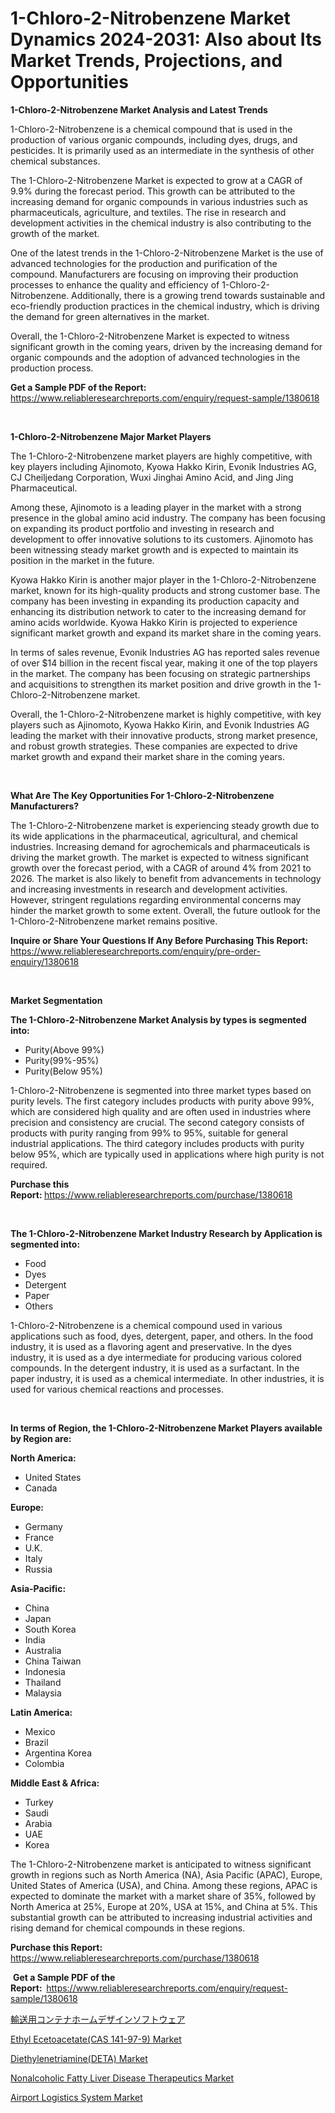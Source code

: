 <p><h1>1-Chloro-2-Nitrobenzene Market Dynamics 2024-2031: Also about Its Market Trends, Projections, and Opportunities</h1></p><p><strong>1-Chloro-2-Nitrobenzene Market Analysis and Latest Trends</strong></p>
<p><p>1-Chloro-2-Nitrobenzene is a chemical compound that is used in the production of various organic compounds, including dyes, drugs, and pesticides. It is primarily used as an intermediate in the synthesis of other chemical substances.</p><p>The 1-Chloro-2-Nitrobenzene Market is expected to grow at a CAGR of 9.9% during the forecast period. This growth can be attributed to the increasing demand for organic compounds in various industries such as pharmaceuticals, agriculture, and textiles. The rise in research and development activities in the chemical industry is also contributing to the growth of the market.</p><p>One of the latest trends in the 1-Chloro-2-Nitrobenzene Market is the use of advanced technologies for the production and purification of the compound. Manufacturers are focusing on improving their production processes to enhance the quality and efficiency of 1-Chloro-2-Nitrobenzene. Additionally, there is a growing trend towards sustainable and eco-friendly production practices in the chemical industry, which is driving the demand for green alternatives in the market.</p><p>Overall, the 1-Chloro-2-Nitrobenzene Market is expected to witness significant growth in the coming years, driven by the increasing demand for organic compounds and the adoption of advanced technologies in the production process.</p></p>
<p><strong>Get a Sample PDF of the Report:&nbsp;</strong> <a href="https://www.reliableresearchreports.com/enquiry/request-sample/1380618">https://www.reliableresearchreports.com/enquiry/request-sample/1380618</a></p>
<p>&nbsp;</p>
<p><strong>1-Chloro-2-Nitrobenzene Major Market Players</strong></p>
<p><p>The 1-Chloro-2-Nitrobenzene market players are highly competitive, with key players including Ajinomoto, Kyowa Hakko Kirin, Evonik Industries AG, CJ Cheiljedang Corporation, Wuxi Jinghai Amino Acid, and Jing Jing Pharmaceutical.</p><p>Among these, Ajinomoto is a leading player in the market with a strong presence in the global amino acid industry. The company has been focusing on expanding its product portfolio and investing in research and development to offer innovative solutions to its customers. Ajinomoto has been witnessing steady market growth and is expected to maintain its position in the market in the future.</p><p>Kyowa Hakko Kirin is another major player in the 1-Chloro-2-Nitrobenzene market, known for its high-quality products and strong customer base. The company has been investing in expanding its production capacity and enhancing its distribution network to cater to the increasing demand for amino acids worldwide. Kyowa Hakko Kirin is projected to experience significant market growth and expand its market share in the coming years.</p><p>In terms of sales revenue, Evonik Industries AG has reported sales revenue of over $14 billion in the recent fiscal year, making it one of the top players in the market. The company has been focusing on strategic partnerships and acquisitions to strengthen its market position and drive growth in the 1-Chloro-2-Nitrobenzene market.</p><p>Overall, the 1-Chloro-2-Nitrobenzene market is highly competitive, with key players such as Ajinomoto, Kyowa Hakko Kirin, and Evonik Industries AG leading the market with their innovative products, strong market presence, and robust growth strategies. These companies are expected to drive market growth and expand their market share in the coming years.</p></p>
<p>&nbsp;</p>
<p><strong>What Are The Key Opportunities For 1-Chloro-2-Nitrobenzene Manufacturers?</strong></p>
<p><p>The 1-Chloro-2-Nitrobenzene market is experiencing steady growth due to its wide applications in the pharmaceutical, agricultural, and chemical industries. Increasing demand for agrochemicals and pharmaceuticals is driving the market growth. The market is expected to witness significant growth over the forecast period, with a CAGR of around 4% from 2021 to 2026. The market is also likely to benefit from advancements in technology and increasing investments in research and development activities. However, stringent regulations regarding environmental concerns may hinder the market growth to some extent. Overall, the future outlook for the 1-Chloro-2-Nitrobenzene market remains positive.</p></p>
<p><strong>Inquire or Share Your Questions If Any Before Purchasing This Report:</strong> <a href="https://www.reliableresearchreports.com/enquiry/pre-order-enquiry/1380618">https://www.reliableresearchreports.com/enquiry/pre-order-enquiry/1380618</a></p>
<p>&nbsp;</p>
<p><strong>Market Segmentation</strong></p>
<p><strong>The 1-Chloro-2-Nitrobenzene Market Analysis by types is segmented into:</strong></p>
<p><ul><li>Purity(Above 99%)</li><li>Purity(99%-95%)</li><li>Purity(Below 95%)</li></ul></p>
<p><p>1-Chloro-2-Nitrobenzene is segmented into three market types based on purity levels. The first category includes products with purity above 99%, which are considered high quality and are often used in industries where precision and consistency are crucial. The second category consists of products with purity ranging from 99% to 95%, suitable for general industrial applications. The third category includes products with purity below 95%, which are typically used in applications where high purity is not required.</p></p>
<p><strong>Purchase this Report:&nbsp;</strong><a href="https://www.reliableresearchreports.com/purchase/1380618">https://www.reliableresearchreports.com/purchase/1380618</a></p>
<p>&nbsp;</p>
<p><strong>The 1-Chloro-2-Nitrobenzene Market Industry Research by Application is segmented into:</strong></p>
<p><ul><li>Food</li><li>Dyes</li><li>Detergent</li><li>Paper</li><li>Others</li></ul></p>
<p><p>1-Chloro-2-Nitrobenzene is a chemical compound used in various applications such as food, dyes, detergent, paper, and others. In the food industry, it is used as a flavoring agent and preservative. In the dyes industry, it is used as a dye intermediate for producing various colored compounds. In the detergent industry, it is used as a surfactant. In the paper industry, it is used as a chemical intermediate. In other industries, it is used for various chemical reactions and processes.</p></p>
<p>&nbsp;</p>
<p><strong>In terms of Region, the 1-Chloro-2-Nitrobenzene Market Players available by Region are:</strong></p>
<p>
    <p> <strong> North America: </strong>
        <ul>
            <li>United States</li>
            <li>Canada</li>
        </ul>
        </p> 
    <p> <strong> Europe: </strong>
        <ul>
            <li>Germany</li>
            <li>France</li>
            <li>U.K.</li>
            <li>Italy</li>
            <li>Russia</li>
        </ul>
        </p> 
    <p> <strong> Asia-Pacific: </strong>
        <ul>
            <li>China</li>
            <li>Japan</li>
            <li>South Korea</li>
            <li>India</li>
            <li>Australia</li>
            <li>China Taiwan</li>
            <li>Indonesia</li>
            <li>Thailand</li>
            <li>Malaysia</li>
        </ul>
        </p> 
    <p> <strong> Latin America: </strong>
        <ul>
            <li>Mexico</li>
            <li>Brazil</li>
            <li>Argentina Korea</li>
            <li>Colombia</li>
        </ul>
        </p> 
    <p> <strong> Middle East & Africa: </strong>
        <ul>
            <li>Turkey</li>
            <li>Saudi</li>
            <li>Arabia</li>
            <li>UAE</li>
            <li>Korea</li>
        </ul>
    </p>
    </p>
<p><p>The 1-Chloro-2-Nitrobenzene market is anticipated to witness significant growth in regions such as North America (NA), Asia Pacific (APAC), Europe, United States of America (USA), and China. Among these regions, APAC is expected to dominate the market with a market share of 35%, followed by North America at 25%, Europe at 20%, USA at 15%, and China at 5%. This substantial growth can be attributed to increasing industrial activities and rising demand for chemical compounds in these regions.</p></p>
<p><strong>Purchase this Report: </strong><a href="https://www.reliableresearchreports.com/purchase/1380618">https://www.reliableresearchreports.com/purchase/1380618</a></p>
<p>&nbsp;<strong>Get a Sample PDF of the Report:&nbsp;&nbsp;</strong><a href="https://www.reliableresearchreports.com/enquiry/request-sample/1380618">https://www.reliableresearchreports.com/enquiry/request-sample/1380618</a></p>
<p><strong></strong></p>
<p><p><a href="https://github.com/ksxzwxabcuynh011/Market-Research-Report-List-1/blob/main/7669147194574.md">輸送用コンテナホームデザインソフトウェア</a></p><p><a href="https://github.com/dx0328/Market-Research-Report-List-1/blob/main/ethyl-ecetoacetatecas-141-97-9-market.md">Ethyl Ecetoacetate(CAS 141-97-9) Market</a></p><p><a href="https://github.com/juancolorado15/Market-Research-Report-List-1/blob/main/diethylenetriaminedeta-market.md">Diethylenetriamine(DETA) Market</a></p><p><a href="https://issuu.com/reportprime-2/docs/nonalcoholic-fatty-liver-disease-therapeutics-mark">Nonalcoholic Fatty Liver Disease Therapeutics Market</a></p><p><a href="https://issuu.com/reportprime-2/docs/airport-logistics-system-market-size-2030.pptx">Airport Logistics System Market</a></p></p>